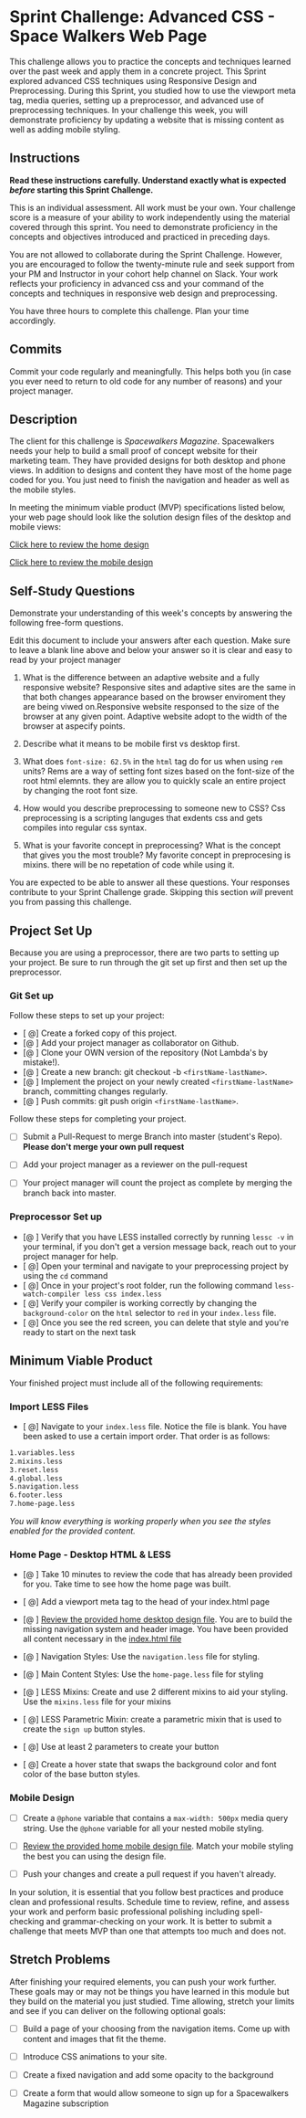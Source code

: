 # Sprint Challenge: Advanced CSS - Space Walkers Web Page

This challenge allows you to practice the concepts and techniques learned over the past week and apply them in a concrete project. This Sprint explored advanced CSS techniques using Responsive Design and Preprocessing. During this Sprint, you studied how to use the viewport meta tag, media queries, setting up a preprocessor, and advanced use of preprocessing techniques. In your challenge this week, you will demonstrate proficiency by updating a website that is missing content as well as adding mobile styling.

## Instructions

**Read these instructions carefully. Understand exactly what is expected _before_ starting this Sprint Challenge.**

This is an individual assessment. All work must be your own. Your challenge score is a measure of your ability to work independently using the material covered through this sprint. You need to demonstrate proficiency in the concepts and objectives introduced and practiced in preceding days.

You are not allowed to collaborate during the Sprint Challenge. However, you are encouraged to follow the twenty-minute rule and seek support from your PM and Instructor in your cohort help channel on Slack. Your work reflects your proficiency in advanced css and your command of the concepts and techniques in responsive web design and preprocessing.

You have three hours to complete this challenge. Plan your time accordingly.

## Commits

Commit your code regularly and meaningfully. This helps both you (in case you ever need to return to old code for any number of reasons) and your project manager.

## Description

The client for this challenge is _Spacewalkers Magazine_. Spacewalkers needs your help to build a small proof of concept website for their marketing team. They have provided designs for both desktop and phone views. In addition to designs and content they have most of the home page coded for you. You just need to finish the navigation and header as well as the mobile styles.

In meeting the minimum viable product (MVP) specifications listed below, your web page should look like the solution design files of the desktop and mobile views:

[Click here to review the home design](design-files/home-desktop.png)

[Click here to review the mobile design](design-files/home-mobile.png)

## Self-Study Questions

Demonstrate your understanding of this week's concepts by answering the following free-form questions.

Edit this document to include your answers after each question. Make sure to leave a blank line above and below your answer so it is clear and easy to read by your project manager

1. What is the difference between an adaptive website and a fully responsive website?
Responsive sites and adaptive sites are the same in that both changes appearance based on the browser enviroment they are being viwed on.Responsive website responsed to the size of the browser at any given point. Adaptive website adopt to the width of the browser at aspecify points.

2. Describe what it means to be mobile first vs desktop first.


3. What does `font-size: 62.5%` in the `html` tag do for us when using `rem` units?
Rems are a way of setting font sizes based on the font-size of the root html elemnts. they are allow you to quickly scale an entire project by changing the root font size.

4. How would you describe preprocessing to someone new to CSS?
Css preprocessing is a scripting languges that exdents css and gets compiles into regular css syntax.

5. What is your favorite concept in preprocessing? What is the concept that gives you the most trouble?
My favorite concept in preprocesing is mixins. there will be no repetation of code while using it.

You are expected to be able to answer all these questions. Your responses contribute to your Sprint Challenge grade. Skipping this section *will* prevent you from passing this challenge.

## Project Set Up

Because you are using a preprocessor, there are two parts to setting up your project.  Be sure to run through the git set up first and then set up the preprocessor.

### Git Set up

Follow these steps to set up your project:

- [ @] Create a forked copy of this project.
- [@ ] Add your project manager as collaborator on Github.
- [@ ] Clone your OWN version of the repository (Not Lambda's by mistake!).
- [@ ] Create a new branch: git checkout -b `<firstName-lastName>`.
- [@ ] Implement the project on your newly created `<firstName-lastName>` branch, committing changes regularly.
- [@ ] Push commits: git push origin `<firstName-lastName>`.
 
Follow these steps for completing your project.

- [ ] Submit a Pull-Request to merge <firstName-lastName> Branch into master (student's  Repo). **Please don't merge your own pull request**
- [ ] Add your project manager as a reviewer on the pull-request
- [ ] Your project manager will count the project as complete by merging the branch back into master.
 

### Preprocessor Set up

* [@ ] Verify that you have LESS installed correctly by running `lessc -v` in your terminal, if you don't get a version message back, reach out to your project manager for help.
* [ @] Open your terminal and navigate to your preprocessing project by using the `cd` command
* [ @] Once in your project's root folder, run the following command `less-watch-compiler less css index.less`
* [ @] Verify your compiler is working correctly by changing the `background-color` on the `html` selector to `red` in your `index.less` file.
* [ @] Once you see the red screen, you can delete that style and you're ready to start on the next task

## Minimum Viable Product

Your finished project must include all of the following requirements:

### Import LESS Files

* [ @] Navigate to your `index.less` file. Notice the file is blank. You have been asked to use a certain import order. That order is as follows:

```markdown
1.variables.less
2.mixins.less
3.reset.less
4.global.less
5.navigation.less
6.footer.less
7.home-page.less
```

_You will know everything is working properly when you see the styles enabled for the provided content._  

### Home Page - Desktop HTML & LESS

* [@ ] Take 10 minutes to review the code that has already been provided for you. Take time to see how the home page was built.

* [ @] Add a viewport meta tag to the head of your index.html page

* [@ ] [Review the provided home desktop design file](design-files/home-desktop.png). You are to build the missing navigation system and header image. You have been provided all content necessary in the [index.html file](index.html)

* [@ ] Navigation Styles: Use the `navigation.less` file for styling.

* [@ ] Main Content Styles: Use the `home-page.less` file for styling

* [@ ] LESS Mixins: Create and use 2 different mixins to aid your styling. Use the `mixins.less` file for your mixins

* [ @] LESS Parametric Mixin: create a parametric mixin that is used to create the `sign up` button styles.

* [ @]  Use at least 2 parameters to create your button

* [ @] Create a hover state that swaps the background color and font color of the base button styles.

### Mobile Design

* [ ] Create a `@phone` variable that contains a `max-width: 500px` media query string. Use the `@phone` variable for all your nested mobile styling.

* [ ] [Review the provided home mobile design file](design-files/home-mobile.png). Match your mobile styling the best you can using the design file.

* [ ] Push your changes and create a pull request if you haven't already.

In your solution, it is essential that you follow best practices and produce clean and professional results. Schedule time to review, refine, and assess your work and perform basic professional polishing including spell-checking and grammar-checking on your work. It is better to submit a challenge that meets MVP than one that attempts too much and does not.

## Stretch Problems

After finishing your required elements, you can push your work further. These goals may or may not be things you have learned in this module but they build on the material you just studied. Time allowing, stretch your limits and see if you can deliver on the following optional goals:

* [ ] Build a page of your choosing from the navigation items. Come up with content and images that fit the theme.

* [ ] Introduce CSS animations to your site.

* [ ] Create a fixed navigation and add some opacity to the background

* [ ] Create a form that would allow someone to sign up for a Spacewalkers Magazine subscription